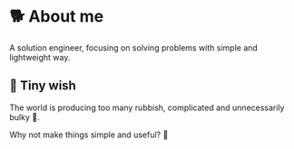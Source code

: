 # 🐕 About me
A solution engineer, focusing on solving problems with simple and lightweight way.

## 💭 Tiny wish
The world is producing too many rubbish, complicated and unnecessarily bulky 💩.

Why not make things simple and useful? 💯



<!--
**cheungmartin/cheungmartin** is a ✨ _special_ ✨ repository because its `README.md` (this file) appears on your GitHub profile.

Here are some ideas to get you started:

- 🔭 I’m currently working on ...
- 🌱 I’m currently learning ...
- 👯 I’m looking to collaborate on ...
- 🤔 I’m looking for help with ...
- 💬 Ask me about ...
- 📫 How to reach me: ...
- 😄 Pronouns: ...
- ⚡ Fun fact: ...
-->
